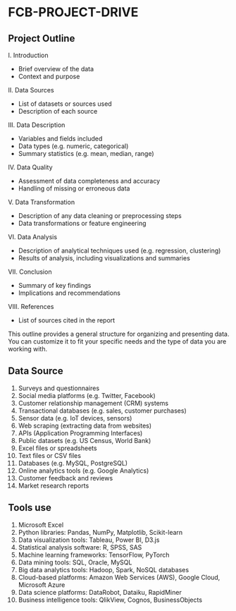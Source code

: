 # FCB-PROJECT-DRIVE
## Project Outline 
I. Introduction

- Brief overview of the data
- Context and purpose

II. Data Sources

- List of datasets or sources used
- Description of each source

III. Data Description

- Variables and fields included
- Data types (e.g. numeric, categorical)
- Summary statistics (e.g. mean, median, range)

IV. Data Quality

- Assessment of data completeness and accuracy
- Handling of missing or erroneous data

V. Data Transformation

- Description of any data cleaning or preprocessing steps
- Data transformations or feature engineering

VI. Data Analysis

- Description of analytical techniques used (e.g. regression, clustering)
- Results of analysis, including visualizations and summaries

VII. Conclusion

- Summary of key findings
- Implications and recommendations

VIII. References

- List of sources cited in the report

This outline provides a general structure for organizing and presenting data. You can customize it to fit your specific needs and the type of data you are working with. 
## Data Source
1. Surveys and questionnaires
2. Social media platforms (e.g. Twitter, Facebook)
3. Customer relationship management (CRM) systems
4. Transactional databases (e.g. sales, customer purchases)
5. Sensor data (e.g. IoT devices, sensors)
6. Web scraping (extracting data from websites)
7. APIs (Application Programming Interfaces)
8. Public datasets (e.g. US Census, World Bank)
9. Excel files or spreadsheets
10. Text files or CSV files
11. Databases (e.g. MySQL, PostgreSQL)
12. Online analytics tools (e.g. Google Analytics)
13. Customer feedback and reviews
14. Market research reports
## Tools use


1. Microsoft Excel 
2. Python libraries: Pandas, NumPy, Matplotlib, Scikit-learn
3. Data visualization tools: Tableau, Power BI, D3.js
4. Statistical analysis software: R, SPSS, SAS
5. Machine learning frameworks: TensorFlow, PyTorch
6. Data mining tools: SQL, Oracle, MySQL
7. Big data analytics tools: Hadoop, Spark, NoSQL databases
8. Cloud-based platforms: Amazon Web Services (AWS), Google Cloud, Microsoft Azure
9. Data science platforms: DataRobot, Dataiku, RapidMiner
10. Business intelligence tools: QlikView, Cognos, BusinessObjects
